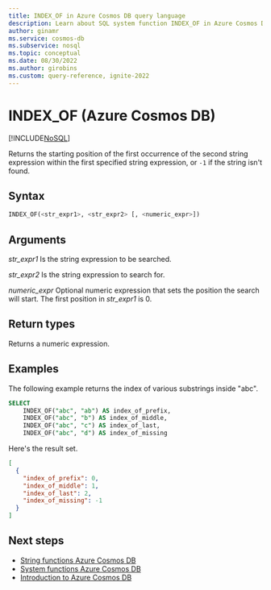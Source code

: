 ```yaml
---
title: INDEX_OF in Azure Cosmos DB query language
description: Learn about SQL system function INDEX_OF in Azure Cosmos DB.
author: ginamr
ms.service: cosmos-db
ms.subservice: nosql
ms.topic: conceptual
ms.date: 08/30/2022
ms.author: girobins
ms.custom: query-reference, ignite-2022
---
```


# INDEX_OF (Azure Cosmos DB)

[!INCLUDE[NoSQL](../../includes/appliesto-nosql.md)]

Returns the starting position of the first occurrence of the second string expression within the first specified string expression, or `-1` if the string isn't found.

## Syntax

```sql
INDEX_OF(<str_expr1>, <str_expr2> [, <numeric_expr>])
```

## Arguments

*str_expr1*
   Is the string expression to be searched.

*str_expr2*
   Is the string expression to search for.

*numeric_expr*
   Optional numeric expression that sets the position the search will start. The first position in *str_expr1* is 0.

## Return types

Returns a numeric expression.

## Examples

The following example returns the index of various substrings inside "abc".

```sql
SELECT
    INDEX_OF("abc", "ab") AS index_of_prefix,
    INDEX_OF("abc", "b") AS index_of_middle,
    INDEX_OF("abc", "c") AS index_of_last,
    INDEX_OF("abc", "d") AS index_of_missing
```

Here's the result set.

```json
[
  {
    "index_of_prefix": 0,
    "index_of_middle": 1,
    "index_of_last": 2,
    "index_of_missing": -1
  }
]
```

## Next steps

- [String functions Azure Cosmos DB](string-functions.md)
- [System functions Azure Cosmos DB](system-functions.yml)
- [Introduction to Azure Cosmos DB](../../introduction.md)
